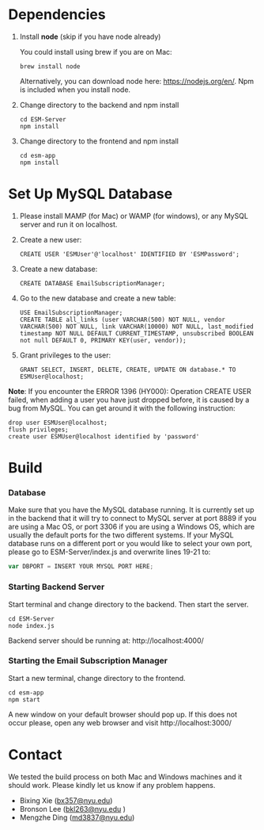 # Dependencies
1. Install **node** (skip if you have node already)

   You could install using brew if you are on Mac:

   ```shell
   brew install node
   ```

   Alternatively, you can download node here: https://nodejs.org/en/. Npm is included when you install node.

2. Change directory to the backend and npm install

   ```shell
   cd ESM-Server
   npm install
   ```

3. Change directory to the frontend and npm install

   ```shell
   cd esm-app
   npm install
   ```



# Set Up MySQL Database

1. Please install MAMP (for Mac) or WAMP (for windows), or any MySQL server and run it on localhost.

2. Create a new user:

   ```mysql
   CREATE USER 'ESMUser'@'localhost' IDENTIFIED BY 'ESMPassword';
   ```

3. Create a new database:

   ```mysql
   CREATE DATABASE EmailSubscriptionManager;
   ```

4. Go to the new database and create a new table:

   ```mysql
   USE EmailSubscriptionManager;
   CREATE TABLE all_links (user VARCHAR(500) NOT NULL, vendor VARCHAR(500) NOT NULL, link VARCHAR(10000) NOT NULL, last_modified timestamp NOT NULL DEFAULT CURRENT_TIMESTAMP, unsubscribed BOOLEAN not null DEFAULT 0, PRIMARY KEY(user, vendor));
   ```

5. Grant privileges to the user:

   ```mysql
   GRANT SELECT, INSERT, DELETE, CREATE, UPDATE ON database.* TO ESMUser@localhost;
   ```

**Note**: If you encounter the ERROR 1396 (HY000): Operation CREATE USER failed, when adding a user you have just dropped before, it is caused by a bug from MySQL. You can get around it with the following instruction:

```mysql
drop user ESMUser@localhost;
flush privileges;
create user ESMUser@localhost identified by 'password'
```

# Build

### Database

Make sure that you have the MySQL database running. It is currently set up in the backend that it will try to connect to MySQL server at port 8889 if you are using a Mac OS, or port 3306 if you are using a Windows OS, which are usually the default ports for the two different systems. If your MySQL database runs on a different port or you would like to select your own port, please go to ESM-Server/index.js and overwrite lines 19-21 to:
```javascript
var DBPORT = INSERT YOUR MYSQL PORT HERE;
```

### Starting Backend Server

Start terminal and change directory to the backend. Then start the server.
```shell
cd ESM-Server
node index.js
```
Backend server should be running at: http://localhost:4000/

### Starting the Email Subscription Manager

Start a new terminal, change directory to the frontend.

```shell
cd esm-app
npm start
```

A new window on your default browser should pop up. If this does not occur please, open any web browser and visit http://localhost:3000/



# Contact

We tested the build process on both Mac and Windows machines and it should work. Please kindly let us know if any problem happens.


* Bixing Xie (bx357@nyu.edu)
* Bronson Lee (bkl263@nyu.edu )
* Mengzhe Ding (md3837@nyu.edu)
